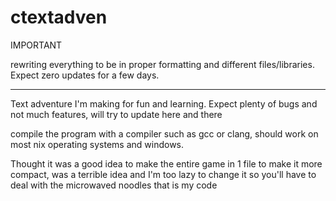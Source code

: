 # ctextadven

IMPORTANT

rewriting everything to be in proper formatting and different files/libraries. Expect zero updates for a few days. 





_______________________________________________












Text adventure I'm making for fun and learning. Expect plenty of bugs and not much features, will try to update here and there

compile the program with a compiler such as gcc or clang, should work on most nix operating systems and windows. 


Thought it was a good idea to make the entire game in 1 file to make it more compact, was a terrible idea and I'm too lazy to change it so you'll have to deal with the microwaved noodles that is my code
